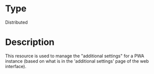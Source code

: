 # Type

Distributed

# Description

This resource is used to manage the "additional settings" for a PWA instance
(based on what is in the 'additional settings' page of the web interface).
